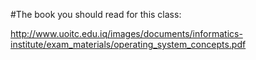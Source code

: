 #The book you should read for this class:

http://www.uoitc.edu.iq/images/documents/informatics-institute/exam_materials/operating_system_concepts.pdf
